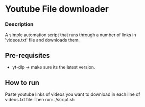 # Youtube File downloader

### Description
A simple automation script that runs through a number of links in 'videos.txt' file and downloads them.

## Pre-requisites

- yt-dlp
-> make sure its the latest version.

## How to run

Paste youtube links of videos you want to download in each line of videos.txt file
Then run:
./script.sh